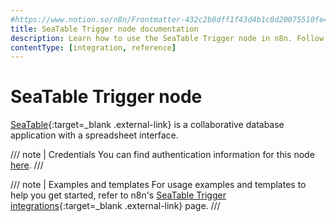 ```yaml
---
#https://www.notion.so/n8n/Frontmatter-432c2b8dff1f43d4b1c8d20075510fe4
title: SeaTable Trigger node documentation
description: Learn how to use the SeaTable Trigger node in n8n. Follow technical documentation to integrate SeaTable Trigger node into your workflows.
contentType: [integration, reference]
---
```


# SeaTable Trigger node

[SeaTable](https://seatable.io/en){:target=_blank .external-link} is a collaborative database application with a spreadsheet interface.

/// note | Credentials
You can find authentication information for this node [here](/integrations/builtin/credentials/seatable.md).
///

///  note  | Examples and templates
For usage examples and templates to help you get started, refer to n8n's [SeaTable Trigger integrations](https://n8n.io/integrations/seatable-trigger/){:target=_blank .external-link} page.
///
